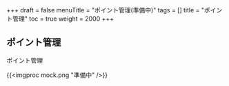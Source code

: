+++
draft = false
menuTitle = "ポイント管理(準備中)"
tags = []
title = "ポイント管理"
toc = true
weight = 2000
+++

## ポイント管理

ポイント管理

{{<imgproc mock.png "準備中" />}}
